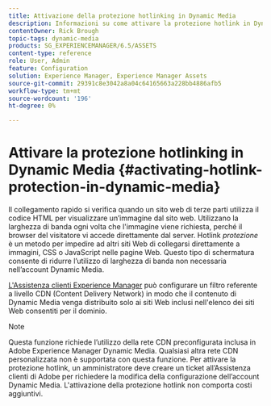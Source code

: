 ```yaml
---
title: Attivazione della protezione hotlinking in Dynamic Media
description: Informazioni su come attivare la protezione hotlink in Dynamic Media.
contentOwner: Rick Brough
topic-tags: dynamic-media
products: SG_EXPERIENCEMANAGER/6.5/ASSETS
content-type: reference
role: User, Admin
feature: Configuration
solution: Experience Manager, Experience Manager Assets
source-git-commit: 29391c8e3042a8a04c64165663a228bb4886afb5
workflow-type: tm+mt
source-wordcount: '196'
ht-degree: 0%

---
```


# Attivare la protezione hotlinking in Dynamic Media {#activating-hotlink-protection-in-dynamic-media}

Il collegamento rapido si verifica quando un sito web di terze parti utilizza il codice HTML per visualizzare un’immagine dal sito web. Utilizzano la larghezza di banda ogni volta che l&#39;immagine viene richiesta, perché il browser del visitatore vi accede direttamente dal server. Hotlink *protezione* è un metodo per impedire ad altri siti Web di collegarsi direttamente a immagini, CSS o JavaScript nelle pagine Web. Questo tipo di schermatura consente di ridurre l’utilizzo di larghezza di banda non necessaria nell’account Dynamic Media.

[L&#39;Assistenza clienti Experience Manager](https://experienceleague.adobe.com/?support-solution=Experience+Manager&amp;lang=it#support) può configurare un filtro referente a livello CDN (Content Delivery Network) in modo che il contenuto di Dynamic Media venga distribuito solo ai siti Web inclusi nell&#39;elenco dei siti Web consentiti per il dominio.

>[!NOTE]
>
>Questa funzione richiede l’utilizzo della rete CDN preconfigurata inclusa in Adobe Experience Manager Dynamic Media. Qualsiasi altra rete CDN personalizzata non è supportata con questa funzione. Per attivare la protezione hotlink, un amministratore deve creare un ticket all’Assistenza clienti di Adobe per richiedere la modifica della configurazione dell’account Dynamic Media. L&#39;attivazione della protezione hotlink non comporta costi aggiuntivi.
